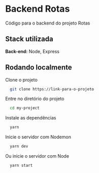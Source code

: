 
# Backend Rotas

Código para o backend do projeto Rotas


## Stack utilizada

**Back-end:** Node, Express


## Rodando localmente

Clone o projeto

```bash
  git clone https://link-para-o-projeto
```

Entre no diretório do projeto

```bash
  cd my-project
```

Instale as dependências

```bash
  yarn
```

Inicie o servidor com Nodemon

```bash
  yarn dev
```

Ou inicie o servidor com Node

```bash
  yarn start
```




